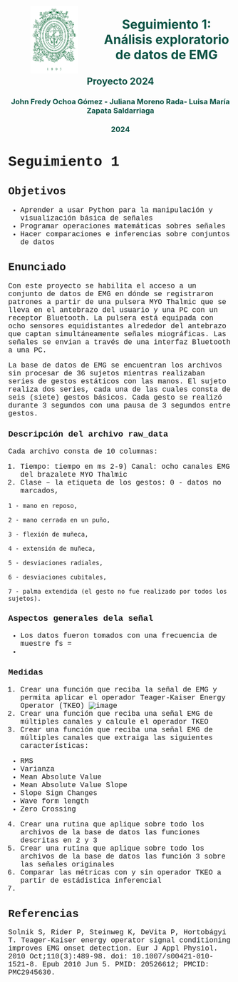 <p><img alt="udeA logo" height="150px" src="https://github.com/freddyduitama/images/blob/master/logo.png?raw=true" align="left" hspace="50px" vspace="0px" style="width:107px;height:152px;"></p>
<h1><font color='0B5345'> <center>
Seguimiento 1: Análisis exploratorio de datos de EMG</center></font></h1>
<h2><font color='0B5345'> <center>
Proyecto 2024</center></font></h2>
<h3><font color='0B5345'> <center>
John Fredy Ochoa Gómez - Juliana Moreno Rada- Luisa María Zapata Saldarriaga </center></font></h3>
<h3><font color='0B5345'> <center>
2024 </center></font></h3>
<font  face="Courier New" size="3">
<p1><center> </center></p1>

# Seguimiento 1

## Objetivos
  * Aprender a usar Python para la manipulación y visualización básica de señales
  * Programar operaciones matemáticas sobres señales
  * Hacer comparaciones e inferencias sobre conjuntos de datos

## Enunciado

Con este proyecto se habilita el acceso a un conjunto de datos de EMG  en dónde se registraron patrones a partir de una pulsera MYO Thalmic que se lleva en el antebrazo del usuario y una PC con un receptor Bluetooth. La pulsera está equipada con ocho sensores equidistantes alrededor del antebrazo que captan simultáneamente señales miográficas. Las señales se envían a través de una interfaz Bluetooth a una PC.

La base de datos de EMG se encuentran los archivos sin procesar de 36 sujetos mientras realizaban series de gestos estáticos con las manos. El sujeto realiza dos series, cada una de las cuales consta de seis (siete) gestos básicos. Cada gesto se realizó durante 3 segundos con una pausa de 3 segundos entre gestos.

### Descripción del archivo raw_data

Cada archivo consta de 10 columnas:
  1) Tiempo: tiempo en ms
  2-9) Canal: ocho canales EMG del brazalete MYO Thalmic
  10) Clase – la etiqueta de los gestos:
    0 - datos no marcados,
      
    1 - mano en reposo,
    
    2 - mano cerrada en un puño,
    
    3 - flexión de muñeca,
    
    4 - extensión de muñeca,
    
    5 - desviaciones radiales,
    
    6 - desviaciones cubitales,
    
    7 - palma extendida (el gesto no fue realizado por todos los sujetos).

### Aspectos generales dela señal 
  - Los datos fueron tomados con una frecuencia de muestre fs =
  - 

### Medidas 

1. Crear una función que reciba la señal de EMG y permita aplicar el operador Teager-Kaiser Energy Operator (TKEO)
   ![image](https://github.com/biosenalesysistemas/proyecto/assets/157903370/6da85b8a-aa90-446a-aa53-5eab5d5a1a83)
2. Crear una función que reciba una señal EMG de múltiples canales y calcule el operador TKEO
3. Crear una función que reciba una señal EMG de múltiples canales que extraiga las siguientes características:
  -  RMS
  -  Varianza
  -  Mean Absolute Value
  -  Mean Absolute Value Slope
  -  Slope Sign Changes
  -  Wave form length
  -  Zero Crossing
4. Crear una rutina que aplique sobre todo los archivos de la base de datos las funciones descritas en 2 y 3
5. Crear una rutina que aplique sobre todo los archivos de la base de datos las función 3 sobre las señales originales
6. Comparar las métricas con y sin operador TKEO a partir de estádistica inferencial
7.

## Referencias

Solnik S, Rider P, Steinweg K, DeVita P, Hortobágyi T. Teager-Kaiser energy operator signal conditioning improves EMG onset detection. Eur J Appl Physiol. 2010 Oct;110(3):489-98. doi: 10.1007/s00421-010-1521-8. Epub 2010 Jun 5. PMID: 20526612; PMCID: PMC2945630.



